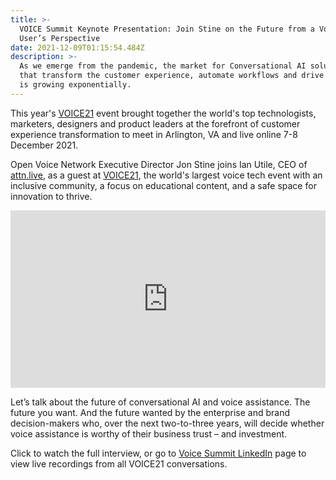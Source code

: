 ```yaml
---
title: >-
  VOICE Summit Keynote Presentation: Join Stine on the Future from a Voice
  User’s Perspective
date: 2021-12-09T01:15:54.484Z
description: >-
  As we emerge from the pandemic, the market for Conversational AI solutions
  that transform the customer experience, automate workflows and drive ecommerce
  is growing exponentially.
---
```

This year's [VOICE21](https://www.voicesummit.ai/) event brought together the world's top technologists, marketers, designers and product leaders at the forefront of customer experience transformation to meet in Arlington, VA and live online 7-8 December 2021.

Open Voice Network Executive Director Jon Stine joins Ian Utile, CEO of [attn.live](https://www.attn.live/), as a guest at [VOICE21](https://www.voicesummit.ai/), the world's largest voice tech event with an inclusive community, a focus on educational content, and a safe space for innovation to thrive.

<iframe src="https://www.linkedin.com/video/embed/live/urn:li:ugcPost:6874427341519638528" height="284" width="504" frameborder="0" allowfullscreen="" title="Embedded post"></iframe>

Let’s talk about the future of conversational AI and voice assistance. The future you want. And the future wanted by the enterprise and brand decision-makers who, over the next two-to-three years, will decide whether voice assistance is worthy of their business trust – and investment. 

Click to watch the full interview, or go to [Voice Summit LinkedIn](https://www.linkedin.com/company/voicesummit/?miniCompanyUrn=urn%3Ali%3Afs_miniCompany%3A38946061) page to view live recordings from all VOICE21 conversations.
